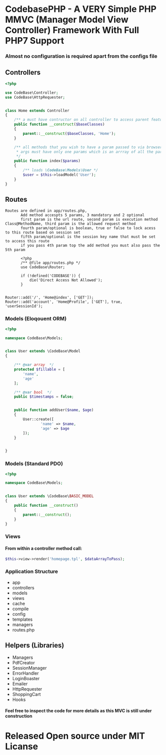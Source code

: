 # CodebasePHP - A VERY Simple PHP MMVC (Manager Model View Controller) Framework With Full PHP7 Support

### Almost no configuration is required apart from the configs file

## Controllers
```php
<?php

use CodeBase\Controller;
use CodeBase\HttpRequester;


class Home extends Controller 
{
	/** a must have contructor on all controller to access parent features */
	public function __construct($baseClasses) 
	{
		parent::__construct($baseClasses, 'Home');   
	}

	/** all methods that you wish to have a param passed to via browser url 
	 * args must have only one params which is an arrray of all the parameters
	 */
	public function index($params) 
	{
		/** loads \CodeBase\Models\User */
		$user = $this->loadModel('User');
	}
}

```


## Routes
```
Routes are defined in app/routes.php, 
	   Add method accespts 5 params, 3 mandatory and 2 optional
	   first param is the url route, second param is execution method Class@MethodName, third param is the allowed request method
	   fourth param/optional is boolean, true or false to lock acess to this route based on session set
	   fifth param/optional is the session key name that must be set to access this route
	   if you pass 4th param top the add method you must also pass the 5th param

	   <?php
	   /** @file app/routes.php */
	   use CodeBase\Router;

	   if (!defined('CODEBASE')) {
		   die('Direct Access Not Allowed');
	   }


Router::add('/', 'Home@index', ['GET']);
Router::add('account', 'Home@Profile', ['GET'], true, 'userSessionId');
```

### Models (Eloqouent ORM)
```php
<?php

namespace CodeBase\Models;


class User extends \CodeBase\Model 
{

	/** @var array  */
	protected $fillable = [
		'name',
		'age'
	];

	/** @var bool  */
	public $timestamps = false;


	public function addUser($name, $age) 
	{
		User::create([
				'name' => $name,
				'age' => $age
		]);	
	}


}

```
### Models (Standard PDO)
```php
<?php

namespace CodeBase\Models;


class User extends \CodeBase\BASIC_MODEL 
{
	public function __construct()
	{
		parent::__construct();
	}
}

```


### Views
#### From within a controller method call:
```php
$this->view->render('homepage.tpl', $dataArrayToPass);
```

### Application Structure
* app
* controllers
* models
* views
* cache
* compile
* config
* templates
* managers
* routes.php



## Helpers (Libraries)
- Managers
- PdfCreator
- SessionManager
- ErrorHandler
- LoginBoaster
- Emailer
- HttpRequester
- ShoppingCart
- Hooks

#### Feel free to inspect the code for more details as this MVC is still under construction

# Released Open source under MIT Licanse



